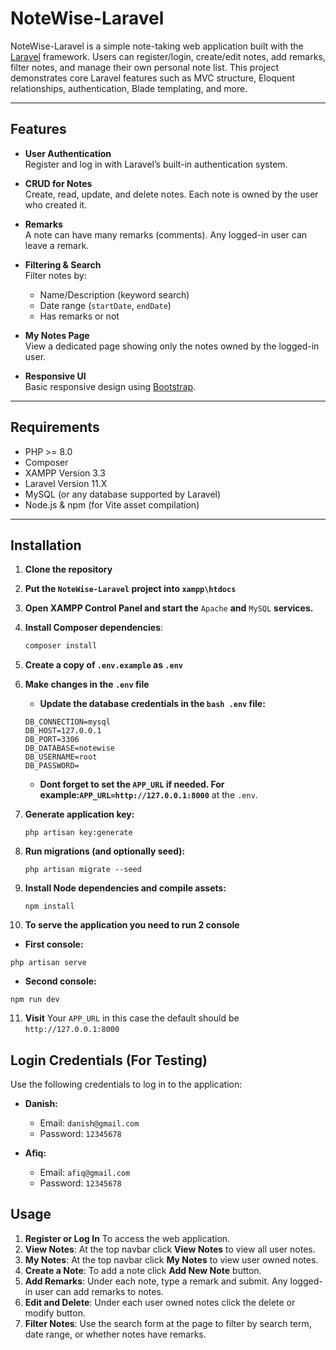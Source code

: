 # NoteWise-Laravel

NoteWise-Laravel is a simple note-taking web application built with the [Laravel](https://laravel.com/) framework. Users can register/login, create/edit notes, add remarks, filter notes, and manage their own personal note list. This project demonstrates core Laravel features such as MVC structure, Eloquent relationships, authentication, Blade templating, and more.

---

## Features

- **User Authentication**  
  Register and log in with Laravel’s built-in authentication system.

- **CRUD for Notes**  
  Create, read, update, and delete notes. Each note is owned by the user who created it.

- **Remarks**  
  A note can have many remarks (comments). Any logged-in user can leave a remark.

- **Filtering & Search**  
  Filter notes by:
  - Name/Description (keyword search)  
  - Date range (`startDate`, `endDate`)  
  - Has remarks or not

- **My Notes Page**  
  View a dedicated page showing only the notes owned by the logged-in user.

- **Responsive UI**  
  Basic responsive design using [Bootstrap](https://getbootstrap.com/). 

---

## Requirements

- PHP >= 8.0
- Composer
- XAMPP Version 3.3
- Laravel Version 11.X
- MySQL (or any database supported by Laravel)
- Node.js & npm (for Vite asset compilation)

---

## Installation

1. **Clone the repository**
2. **Put the ```NoteWise-Laravel``` project into ```xampp\htdocs```**
3. **Open XAMPP Control Panel and start the** ```Apache``` **and** ```MySQL``` **services.**
4. **Install Composer dependencies**:
   ```bash
   composer install
   ```
5. **Create a copy of ```.env.example``` as ```.env```**
6. **Make changes in the ```.env``` file**
   - **Update the database credentials in the ```bash .env``` file:**
   ```
   DB_CONNECTION=mysql
   DB_HOST=127.0.0.1
   DB_PORT=3306
   DB_DATABASE=notewise
   DB_USERNAME=root
   DB_PASSWORD=
   ```
   
   - **Dont forget to set the ```APP_URL``` if needed. For example:```APP_URL=http://127.0.0.1:8000```** at the ```.env```.

7. **Generate application key:**
   ```
   php artisan key:generate
   ```
8. **Run migrations (and optionally seed):**
   ```
   php artisan migrate --seed
   ```
9. **Install Node dependencies and compile assets:**
   ```
   npm install
   ```
10. **To serve the application you need to run 2 console**
   - **First console:**
   ```
   php artisan serve
   ```
   - **Second console:**
   ```
   npm run dev
   ```
11. **Visit**
    Your ```APP_URL``` in this case the default should be ```http://127.0.0.1:8000```

## Login Credentials (For Testing)

Use the following credentials to log in to the application:

- **Danish:**  
  - Email: `danish@gmail.com`  
  - Password: `12345678`

- **Afiq:**  
  - Email: `afiq@gmail.com`  
  - Password: `12345678`

## Usage

1. **Register or Log In** To access the web application.
2. **View Notes**: At the top navbar click **View Notes** to view all user notes.
3. **My Notes**: At the top navbar click **My Notes** to view user owned notes.
4. **Create a Note**: To add a note click **Add New Note** button.
5. **Add Remarks**: Under each note, type a remark and submit. Any logged-in user can add remarks to notes.
6. **Edit and Delete**:  Under each user owned notes click the delete or modify button.
7. **Filter Notes**: Use the search form at the page to filter by search term, date range, or whether notes have remarks.
    
